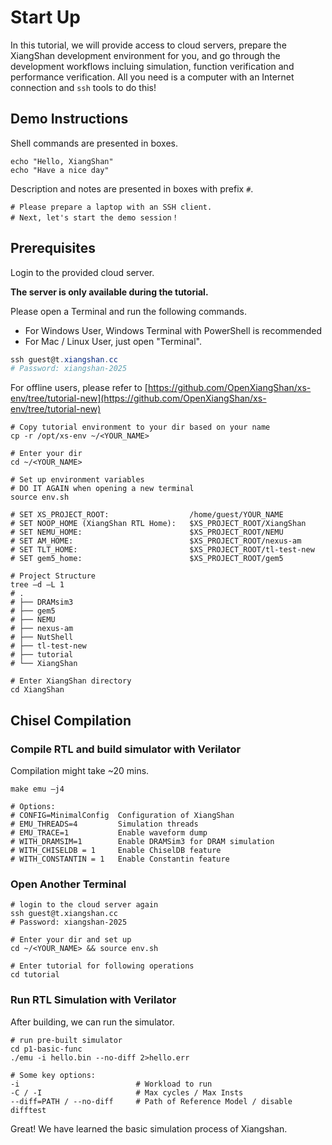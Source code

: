 # Start Up

In this tutorial, we will provide access to cloud servers, prepare the XiangShan development environment for you, and go through the development workflows incluing simulation, function verification and performance verification. All you need is a computer with an Internet connection and `ssh` tools to do this!

## Demo Instructions

Shell commands are presented in boxes.

```shell
echo "Hello, XiangShan"
echo "Have a nice day" 
```

Description and notes are presented in boxes with prefix `#`.

```
# Please prepare a laptop with an SSH client.
# Next, let's start the demo session！
```

## Prerequisites

Login to the provided cloud server.

**The server is only available during the tutorial.**

Please open a Terminal and run the following commands.

* For Windows User, Windows Terminal with PowerShell is recommended
* For Mac / Linux User, just open "Terminal".

```powershell
ssh guest@t.xiangshan.cc
# Password: xiangshan-2025
```

For offline users, please refer to [https://github.com/OpenXiangShan/xs-env/tree/tutorial-new](https://github.com/OpenXiangShan/xs-env/tree/tutorial-new)

```shell
# Copy tutorial environment to your dir based on your name
cp -r /opt/xs-env ~/<YOUR_NAME>

# Enter your dir
cd ~/<YOUR_NAME>

# Set up environment variables
# DO IT AGAIN when opening a new terminal
source env.sh

# SET XS_PROJECT_ROOT:                  /home/guest/YOUR_NAME
# SET NOOP_HOME (XiangShan RTL Home):   $XS_PROJECT_ROOT/XiangShan 
# SET NEMU_HOME:                        $XS_PROJECT_ROOT/NEMU 
# SET AM_HOME:                          $XS_PROJECT_ROOT/nexus-am
# SET TLT_HOME:                         $XS_PROJECT_ROOT/tl-test-new
# SET gem5_home:                        $XS_PROJECT_ROOT/gem5
```

```shell
# Project Structure
tree –d –L 1
# .  
# ├── DRAMsim3
# ├── gem5
# ├── NEMU 
# ├── nexus-am 
# ├── NutShell
# ├── tl-test-new
# ├── tutorial 
# └── XiangShan
  
# Enter XiangShan directory
cd XiangShan
```

## Chisel Compilation

### Compile RTL and build simulator with Verilator

Compilation might take ~20 mins.

```shell
make emu –j4

# Options: 
# CONFIG=MinimalConfig  Configuration of XiangShan
# EMU_THREADS=4  	    Simulation threads
# EMU_TRACE=1 		    Enable waveform dump
# WITH_DRAMSIM=1	    Enable DRAMSim3 for DRAM simulation
# WITH_CHISELDB = 1	    Enable ChiselDB feature
# WITH_CONSTANTIN = 1	Enable Constantin feature
```

### Open Another Terminal

```shell
# login to the cloud server again
ssh guest@t.xiangshan.cc
# Password: xiangshan-2025

# Enter your dir and set up
cd ~/<YOUR_NAME> && source env.sh

# Enter tutorial for following operations
cd tutorial
```

### Run RTL Simulation with Verilator

After building, we can run the simulator.

```shell
# run pre-built simulator
cd p1-basic-func
./emu -i hello.bin --no-diff 2>hello.err

# Some key options: 
-i				            # Workload to run
-C / -I 			        # Max cycles / Max Insts 
--diff=PATH / --no-diff		# Path of Reference Model / disable difftest
```

Great! We have learned the basic simulation process of Xiangshan.
